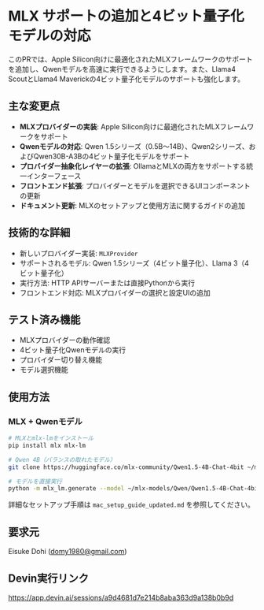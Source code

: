 # MLX サポートの追加と4ビット量子化モデルの対応

このPRでは、Apple Silicon向けに最適化されたMLXフレームワークのサポートを追加し、Qwenモデルを高速に実行できるようにします。また、Llama4 ScoutとLlama4 Maverickの4ビット量子化モデルのサポートも強化します。

## 主な変更点

- **MLXプロバイダーの実装**: Apple Silicon向けに最適化されたMLXフレームワークをサポート
- **Qwenモデルの対応**: Qwen 1.5シリーズ（0.5B〜14B）、Qwen2シリーズ、およびQwen30B-A3Bの4ビット量子化モデルをサポート
- **プロバイダー抽象化レイヤーの拡張**: OllamaとMLXの両方をサポートする統一インターフェース
- **フロントエンド拡張**: プロバイダーとモデルを選択できるUIコンポーネントの更新
- **ドキュメント更新**: MLXのセットアップと使用方法に関するガイドの追加

## 技術的な詳細

- 新しいプロバイダー実装: `MLXProvider`
- サポートされるモデル: Qwen 1.5シリーズ（4ビット量子化）、Llama 3（4ビット量子化）
- 実行方法: HTTP APIサーバーまたは直接Pythonから実行
- フロントエンド対応: MLXプロバイダーの選択と設定UIの追加

## テスト済み機能

- MLXプロバイダーの動作確認
- 4ビット量子化Qwenモデルの実行
- プロバイダー切り替え機能
- モデル選択機能

## 使用方法

### MLX + Qwenモデル

```bash
# MLXとmlx-lmをインストール
pip install mlx mlx-lm

# Qwen 4B（バランスの取れたモデル）
git clone https://huggingface.co/mlx-community/Qwen1.5-4B-Chat-4bit ~/mlx-models/Qwen/Qwen1.5-4B-Chat-4bit

# モデルを直接実行
python -m mlx_lm.generate --model ~/mlx-models/Qwen/Qwen1.5-4B-Chat-4bit --prompt "こんにちは"
```

詳細なセットアップ手順は `mac_setup_guide_updated.md` を参照してください。

## 要求元

Eisuke Dohi (domy1980@gmail.com)

## Devin実行リンク

https://app.devin.ai/sessions/a9d4681d7e214b8aba363d9a138b0b9d
